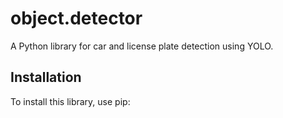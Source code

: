 # object.detector

A Python library for car and license plate detection using YOLO.

## Installation

To install this library, use pip:

